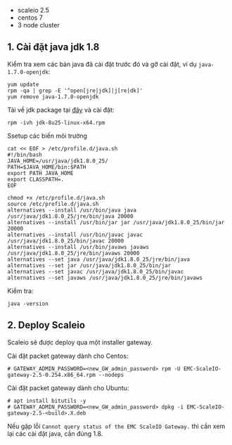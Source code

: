 - scaleio 2.5
- centos 7
- 3 node cluster

## 1. Cài đặt java jdk 1.8
Kiểm tra xem các bản java đã cài đặt trước đó và gỡ cài đặt, ví dụ `java-1.7.0-openjdk`:

    yum update
    rpm -qa | grep -E '^open[jre|jdk]|j[re|dk]'
    yum remove java-1.7.0-openjdk

Tải về jdk package tại [đây](https://www.oracle.com/java/technologies/javase/javase8-archive-downloads.html) và cài đặt:

    rpm -ivh jdk-8u25-linux-x64.rpm
    
Ssetup các biến môi trường

    cat << EOF > /etc/profile.d/java.sh
    #!/bin/bash
    JAVA_HOME=/usr/java/jdk1.8.0_25/
    PATH=$JAVA_HOME/bin:$PATH
    export PATH JAVA_HOME
    export CLASSPATH=.
    EOF

    chmod +x /etc/profile.d/java.sh
    source /etc/profile.d/java.sh
    alternatives --install /usr/bin/java java /usr/java/jdk1.8.0_25/jre/bin/java 20000
    alternatives --install /usr/bin/jar jar /usr/java/jdk1.8.0_25/bin/jar 20000
    alternatives --install /usr/bin/javac javac /usr/java/jdk1.8.0_25/bin/javac 20000
    alternatives --install /usr/bin/javaws javaws /usr/java/jdk1.8.0_25/jre/bin/javaws 20000
    alternatives --set java /usr/java/jdk1.8.0_25/jre/bin/java
    alternatives --set jar /usr/java/jdk1.8.0_25/bin/jar
    alternatives --set javac /usr/java/jdk1.8.0_25/bin/javac
    alternatives --set javaws /usr/java/jdk1.8.0_25/jre/bin/javaws
    
Kiểm tra:
    
    java -version
    
## 2. Deploy Scaleio
Scaleio sẽ được deploy qua một installer gateway.

Cài đặt packet gateway dành cho Centos:

    # GATEWAY_ADMIN_PASSWORD=<new_GW_admin_password> rpm -U EMC-ScaleIO-gateway-2.5-0.254.x86_64.rpm --nodeps
    
Cài đặt packet gateway dành cho Ubuntu:
    
    # apt install bitutils -y
    # GATEWAY_ADMIN_PASSWORD=<new_GW_admin_password> dpkg -i EMC-ScaleIO-gateway-2.5-<build>.X.deb
    
Nếu gặp lỗi `Cannot query status of the EMC ScaleIO Gateway.` thì cần xem lại các cài đặt java, cần đúng 1.8.



